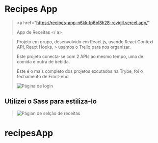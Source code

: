 # Recipes App

> <a
>   href="https://recipes-app-n6kk-lp6bl8h28-rcvigil.vercel.app/"
> >
>   App de Receitas
> </ a>

>
> Projeto em grupo, desenvolvido em React.js, usando React Context API, React Hooks,  > usamos o Trello para nos organizar.
>
> Este projeto conecta-se com 2 APIs ao mesmo tempo, uma de comida e outra de bebida.
>
> Este é o mais completo dos projetos excutados na Trybe, foi o fechamento de Front-end
>
> <img
>   src="./images/imagesReadme/pageLogin.png"
>   alt="Página de login"
> />

## Utilizei o Sass para estiliza-lo

>
> <img
>   src="./images/imagesReadme/pageSelection.png"
>   alt="Págian de selção de receitas"
> />
>
> 

<!-- Olá, Tryber!

Esse é apenas um arquivo inicial para o README do seu projeto.

É essencial que você preencha esse documento por conta própria, ok?

Não deixe de usar nossas dicas de escrita de README de projetos, e deixe sua criatividade brilhar!

⚠️ IMPORTANTE: você precisa deixar nítido:
- quais arquivos/pastas foram desenvolvidos por você; 
- quais arquivos/pastas foram desenvolvidos por outra pessoa estudante;
- quais arquivos/pastas foram desenvolvidos pela Trybe.

-->
# recipesApp
